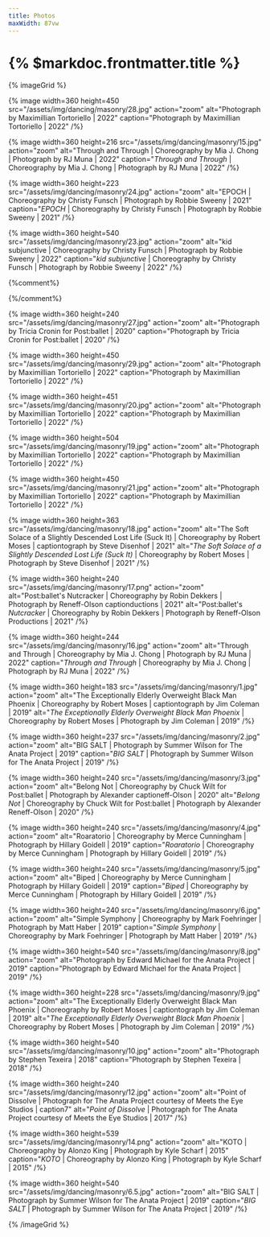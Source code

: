 ```yaml
---
title: Photos
maxWidth: 87vw
---
```


# {% $markdoc.frontmatter.title %}

{% imageGrid %}

{% image
  width=360 height=450
  src="/assets/img/dancing/masonry/28.jpg"
  action="zoom"
  alt="Photograph by Maximillian Tortoriello | 2022"
  caption="Photograph by Maximillian Tortoriello | 2022"
/%}

{% image
  width=360 height=216
  src="/assets/img/dancing/masonry/15.jpg"
  action="zoom"
  alt="Through and Through | Choreography by Mia J. Chong | Photograph by RJ Muna | 2022"
  caption="<i>Through and Through</i> | Choreography by Mia J. Chong | Photograph by RJ Muna | 2022"
/%}

{% image
  width=360 height=223
  src="/assets/img/dancing/masonry/24.jpg"
  action="zoom"
  alt="EPOCH | Choreography by Christy Funsch | Photograph by Robbie Sweeny | 2021"
  caption="<i>EPOCH</i> | Choreography by Christy Funsch | Photograph by Robbie Sweeny | 2021"
/%}

{% image
  width=360 height=540
  src="/assets/img/dancing/masonry/23.jpg"
  action="zoom"
  alt="kid subjunctive | Choreography by Christy Funsch | Photograph by Robbie Sweeny | 2022"
  caption="<i>kid subjunctive</i> | Choreography by Christy Funsch | Photograph by Robbie Sweeny | 2022"
/%}

{%comment%}

<!-- {% image
  width=360 height=360
  src="/assets/img/dancing/masonry/22.jpg"
  action="zoom"
  alt="say i am you | Choreography by Moscelyne ParkeHarrison | Photograph by Natalia Perez | 2022"
  caption="<i>say i am you</i> | Choreography by Moscelyne ParkeHarrison | Photograph by Natalia Perez | 2022"
/%} -->

{%/comment%}

{% image
  width=360 height=240
  src="/assets/img/dancing/masonry/27.jpg"
  action="zoom"
  alt="Photograph by Tricia Cronin for Post:ballet | 2020"
  caption="Photograph by Tricia Cronin for Post:ballet | 2020"
/%}

{% image
  width=360 height=450
  src="/assets/img/dancing/masonry/29.jpg"
  action="zoom"
  alt="Photograph by Maximillian Tortoriello | 2022"
  caption="Photograph by Maximillian Tortoriello | 2022"
/%}

{% image
  width=360 height=451
  src="/assets/img/dancing/masonry/20.jpg"
  action="zoom"
  alt="Photograph by Maximillian Tortoriello | 2022"
  caption="Photograph by Maximillian Tortoriello | 2022"
/%}

{% image
  width=360 height=504
  src="/assets/img/dancing/masonry/19.jpg"
  action="zoom"
  alt="Photograph by Maximillian Tortoriello | 2022"
  caption="Photograph by Maximillian Tortoriello | 2022"
/%}

{% image
  width=360 height=450
  src="/assets/img/dancing/masonry/21.jpg"
  action="zoom"
  alt="Photograph by Maximillian Tortoriello | 2022"
  caption="Photograph by Maximillian Tortoriello | 2022"
/%}

{% image
  width=360 height=363
  src="/assets/img/dancing/masonry/18.jpg"
  action="zoom"
  alt="The Soft Solace of a Slightly Descended Lost Life (Suck It) | Choreography by Robert Moses | captiontograph by Steve Disenhof | 2021"
  alt="<i>The Soft Solace of a Slightly Descended Lost Life (Suck It)</i> | Choreography by Robert Moses | Photograph by Steve Disenhof | 2021"
/%}

{% image
  width=360 height=240
  src="/assets/img/dancing/masonry/17.png"
  action="zoom"
  alt="Post:ballet's Nutcracker | Choreography by Robin Dekkers | Photograph by Reneff-Olson captionductions | 2021"
  alt="Post:ballet's <i>Nutcracker</i> | Choreography by Robin Dekkers | Photograph by Reneff-Olson Productions | 2021"
/%}

{% image
  width=360 height=244
  src="/assets/img/dancing/masonry/16.jpg"
  action="zoom"
  alt="Through and Through | Choreography by Mia J. Chong | Photograph by RJ Muna | 2022"
  caption="<i>Through and Through</i> | Choreography by Mia J. Chong | Photograph by RJ Muna | 2022"
/%}

{% image
  width=360 height=183
  src="/assets/img/dancing/masonry/1.jpg"
  action="zoom"
  alt="The Exceptionally Elderly Overweight Black Man Phoenix | Choreography by Robert Moses | captiontograph by Jim Coleman | 2019"
  alt="<i>The Exceptionally Elderly Overweight Black Man Phoenix</i> | Choreography by Robert Moses | Photograph by Jim Coleman | 2019"
/%}

{% image
  width=360 height=237
  src="/assets/img/dancing/masonry/2.jpg"
  action="zoom"
  alt="BIG SALT | Photograph by Summer Wilson for The Anata Project | 2019"
  caption="<i>BIG SALT</i> | Photograph by Summer Wilson for The Anata Project | 2019"
/%}

{% image
  width=360 height=240
  src="/assets/img/dancing/masonry/3.jpg"
  action="zoom"
  alt="Belong Not | Choreography by Chuck Wilt for Post:ballet | Photograph by Alexander captioneff-Olson | 2020"
  alt="<i>Belong Not</i> | Choreography by Chuck Wilt for Post:ballet | Photograph by Alexander Reneff-Olson | 2020"
/%}

{% image
  width=360 height=240
  src="/assets/img/dancing/masonry/4.jpg"
  action="zoom"
  alt="Roaratorio | Choreography by Merce Cunningham | Photograph by Hillary Goidell | 2019"
  caption="<i>Roaratorio</i> | Choreography by Merce Cunningham | Photograph by Hillary Goidell | 2019"
/%}

{% image
  width=360 height=240
  src="/assets/img/dancing/masonry/5.jpg"
  action="zoom"
  alt="Biped | Choreography by Merce Cunningham | Photograph by Hillary Goidell | 2019"
  caption="<i>Biped</i> | Choreography by Merce Cunningham | Photograph by Hillary Goidell | 2019"
/%}

{% image
  width=360 height=240
  src="/assets/img/dancing/masonry/6.jpg"
  action="zoom"
  alt="Simple Symphony | Choreography by Mark Foehringer | Photograph by Matt Haber | 2019"
  caption="<i>Simple Symphony</i> | Choreography by Mark Foehringer | Photograph by Matt Haber | 2019"
/%}

{% image
  width=360 height=540
  src="/assets/img/dancing/masonry/8.jpg"
  action="zoom"
  alt="Photograph by Edward Michael for the Anata Project | 2019"
  caption="Photograph by Edward Michael for the Anata Project | 2019"
/%}

{% image
  width=360 height=228
  src="/assets/img/dancing/masonry/9.jpg"
  action="zoom"
  alt="The Exceptionally Elderly Overweight Black Man Phoenix | Choreography by Robert Moses | captiontograph by Jim Coleman | 2019"
  alt="<i>The Exceptionally Elderly Overweight Black Man Phoenix</i> | Choreography by Robert Moses | Photograph by Jim Coleman | 2019"
/%}

{% image
  width=360 height=540
  src="/assets/img/dancing/masonry/10.jpg"
  action="zoom"
  alt="Photograph by Stephen Texeira | 2018"
  caption="Photograph by Stephen Texeira | 2018"
/%}

{% image
  width=360 height=240
  src="/assets/img/dancing/masonry/12.jpg"
  action="zoom"
  alt="Point of Dissolve | Photograph for The Anata Project courtesy of Meets the Eye Studios | caption7"
  alt="<i>Point of Dissolve</i> | Photograph for The Anata Project courtesy of Meets the Eye Studios | 2017"
/%}

{% image
  width=360 height=539
  src="/assets/img/dancing/masonry/14.png"
  action="zoom"
  alt="KOTO | Choreography by Alonzo King | Photograph by Kyle Scharf | 2015"
  caption="<i>KOTO</i> | Choreography by Alonzo King | Photograph by Kyle Scharf | 2015"
/%}

{% image
  width=360 height=540
  src="/assets/img/dancing/masonry/6.5.jpg"
  action="zoom"
  alt="BIG SALT | Photograph by Summer Wilson for The Anata Project | 2019"
  caption="<i>BIG SALT</i> | Photograph by Summer Wilson for The Anata Project | 2019"
/%}

{% /imageGrid %}
